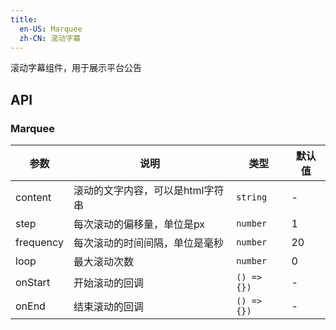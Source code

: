 ```yaml
---
title:
  en-US: Marquee
  zh-CN: 滚动字幕
---
```


滚动字幕组件，用于展示平台公告

## API

### Marquee

| 参数        | 说明                              | 类型         |   默认值  |
|------------|-----------------------------------|--------------|-----------|
| content    | 滚动的文字内容，可以是html字符串     | `string`     |     -     |
| step       | 每次滚动的偏移量，单位是px           | `number`     |     1    |
| frequency  | 每次滚动的时间间隔，单位是毫秒        | `number`     |    20    |
| loop       | 最大滚动次数                        | `number`      |    0    |
| onStart    | 开始滚动的回调                      | `() => {})`   |    -    |
| onEnd      | 结束滚动的回调                      | `() => {})`   |    -    |
